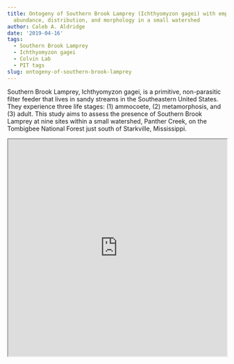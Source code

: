 ```yaml
---
title: Ontogeny of Southern Brook Lamprey (Ichthyomyzon gagei) with emphasis on
  abundance, distribution, and morphology in a small watershed
author: Caleb A. Aldridge
date: '2019-04-16'
tags:
  - Southern Brook Lamprey
  - Ichthyomyzon gagei
  - Colvin Lab
  - PIT tags
slug: ontogeny-of-southern-brook-lamprey
---
```


Southern Brook Lamprey, Ichthyomyzon gagei, is a primitive, non-parasitic filter feeder that lives in sandy streams in the Southeastern United States. They experience three life stages: (1) ammocoete, (2) metamorphosis, and (3) adult. This study aims to assess the presence of Southern Brook Lamprey at nine sites within a small watershed, Panther Creek, on the Tombigbee National Forest just south of Starkville, Mississippi.

<iframe src="https://docs.google.com/gview?url=https://github.com/AldridgeCaleb/aldridgecaleb.github.io/raw/master/docs/Wilmoth_URS_Lamprey_Poster_Spring_2019_Final.pdf&embedded=true" width="100%" height="500px" frameborder="1"></iframe>